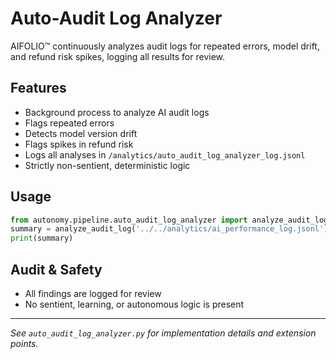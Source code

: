 # Auto-Audit Log Analyzer

AIFOLIO™ continuously analyzes audit logs for repeated errors, model drift, and refund risk spikes, logging all results for review.

## Features

- Background process to analyze AI audit logs
- Flags repeated errors
- Detects model version drift
- Flags spikes in refund risk
- Logs all analyses in `/analytics/auto_audit_log_analyzer_log.jsonl`
- Strictly non-sentient, deterministic logic

## Usage

```python
from autonomy.pipeline.auto_audit_log_analyzer import analyze_audit_log
summary = analyze_audit_log('../../analytics/ai_performance_log.jsonl')
print(summary)
```

## Audit & Safety

- All findings are logged for review
- No sentient, learning, or autonomous logic is present

---

_See `auto_audit_log_analyzer.py` for implementation details and extension points._
